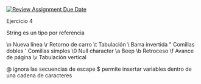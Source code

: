[![Review Assignment Due Date](https://classroom.github.com/assets/deadline-readme-button-22041afd0340ce965d47ae6ef1cefeee28c7c493a6346c4f15d667ab976d596c.svg)](https://classroom.github.com/a/24pP-Pw_)

Ejercicio 4

String es un tipo por referencia

\n	Nueva línea
\r	Retorno de carro
\t	Tabulación
\\	Barra invertida 
\"	Comillas dobles 
\'	Comillas simples 
\0	Null character
\a	Beep 
\b	Retroceso
\f	Avance de página
\v	Tabulación vertical

@ ignora las secuencias de escape
$ permite insertar variables dentro de una cadena de caracteres